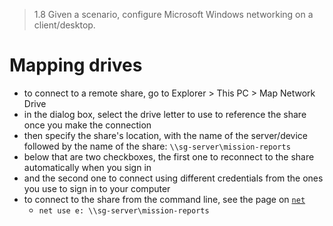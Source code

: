 > 1.8 Given a scenario, configure Microsoft Windows networking on a client/desktop.

# Mapping drives

- to connect to a remote share, go to Explorer > This PC > Map Network Drive
- in the dialog box, select the drive letter to use to reference the share once you make the connection
- then specify the share's location, with the name of the server/device followed by the name of the share: `\\sg-server\mission-reports`
- below that are two checkboxes, the first one to reconnect to the share automatically when you sign in
- and the second one to connect using different credentials from the ones you use to sign in to your computer
- to connect to the share from the command line, see the page on [`net`](17.%20net.md)
	- `net use e: \\sg-server\mission-reports`